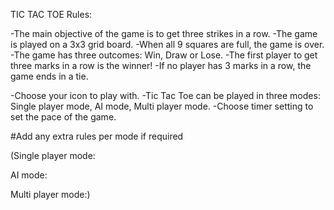 TIC TAC TOE Rules:


-The main objective of the game is to get three strikes in a row.
-The game is played on a 3x3 grid board.
-When all 9 squares are full, the game is over.
-The game has three outcomes: Win, Draw or Lose.
-The first player to get three marks in a row is the winner!
-If no player has 3 marks in a row, the game ends in a tie.



-Choose your icon to play with.
-Tic Tac Toe can be played in three modes: 
	Single player mode, AI mode, Multi player mode.
-Choose timer setting to set the pace of the game.


#Add any extra rules per mode if required

(Single player mode:


AI mode:


Multi player mode:)





